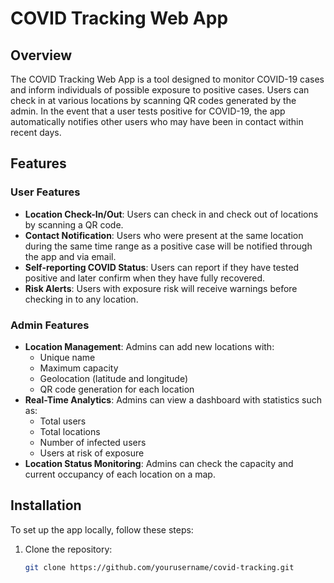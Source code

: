 # COVID Tracking Web App

## Overview

The COVID Tracking Web App is a tool designed to monitor COVID-19 cases and inform individuals of possible exposure to positive cases. Users can check in at various locations by scanning QR codes generated by the admin. In the event that a user tests positive for COVID-19, the app automatically notifies other users who may have been in contact within recent days.

## Features

### User Features
- **Location Check-In/Out**: Users can check in and check out of locations by scanning a QR code.
- **Contact Notification**: Users who were present at the same location during the same time range as a positive case will be notified through the app and via email.
- **Self-reporting COVID Status**: Users can report if they have tested positive and later confirm when they have fully recovered.
- **Risk Alerts**: Users with exposure risk will receive warnings before checking in to any location.

### Admin Features
- **Location Management**: Admins can add new locations with:
  - Unique name
  - Maximum capacity
  - Geolocation (latitude and longitude)
  - QR code generation for each location
- **Real-Time Analytics**: Admins can view a dashboard with statistics such as:
  - Total users
  - Total locations
  - Number of infected users
  - Users at risk of exposure
- **Location Status Monitoring**: Admins can check the capacity and current occupancy of each location on a map.

## Installation

To set up the app locally, follow these steps:

1. Clone the repository:
   ```bash
   git clone https://github.com/yourusername/covid-tracking.git
